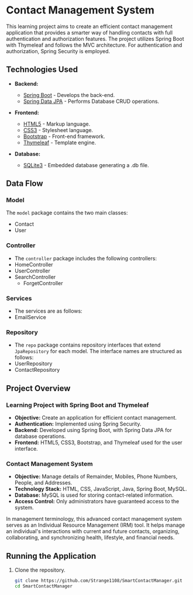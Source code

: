# Contact Management System

This learning project aims to create an efficient contact management application that provides a smarter way of handling contacts with full authentication and authorization features. The project utilizes Spring Boot with Thymeleaf and follows the MVC architecture. For authentication and authorization, Spring Security is employed.

## Technologies Used

- **Backend:**
  - [Spring Boot](https://spring.io/projects/spring-boot) - Develops the back-end.
  - [Spring Data JPA](https://spring.io/projects/spring-data-jpa) - Performs Database CRUD operations.

- **Frontend:**
  - [HTML5](https://developer.mozilla.org/en-US/docs/Web/Guide/HTML/HTML5) - Markup language.
  - [CSS3](https://developer.mozilla.org/en-US/docs/Archive/CSS3) - Stylesheet language.
  - [Bootstrap](https://getbootstrap.com/) - Front-end framework.
  - [Thymeleaf](https://www.thymeleaf.org/) - Template engine.

- **Database:**
  - [SQLite3](https://www.sqlite.org/index.html) - Embedded database generating a .db file.

## Data Flow
  ### Model
  The `model` package contains the two main classes:
  - Contact
  - User
      
  ### Controller
  - The `controller` package includes the following controllers:
  - HomeController 
  - UserController
  - SearchController
    - ForgetController

  ### Services
  - The services are as follows:
  - EmailService

  ### Repository
  - The `repo` package contains repository interfaces that extend `JpaRepository` for each model. The interface names are structured as follows:
  - UserRepository
  - ContactRepository
    
## Project Overview

### Learning Project with Spring Boot and Thymeleaf
- **Objective:** Create an application for efficient contact management.
- **Authentication:** Implemented using Spring Security.
- **Backend:** Developed using Spring Boot, with Spring Data JPA for database operations.
- **Frontend:** HTML5, CSS3, Bootstrap, and Thymeleaf used for the user interface.

### Contact Management System
- **Objective:** Manage details of Remainder, Mobiles, Phone Numbers, People, and Addresses.
- **Technology Stack:** HTML, CSS, JavaScript, Java, Spring Boot, MySQL.
- **Database:** MySQL is used for storing contact-related information.
- **Access Control:** Only administrators have guaranteed access to the system.

In management terminology, this advanced contact management system serves as an Individual Resource Management (IRM) tool. It helps manage an individual's interactions with current and future contacts, organizing, collaborating, and synchronizing health, lifestyle, and financial needs.

## Running the Application

1. Clone the repository.
   ```bash
   git clone https://github.com/Strange1108/SmartContactManager.git
   cd SmartContactManager
